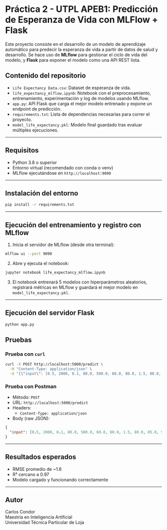 # Práctica 2 - UTPL APEB1: Predicción de Esperanza de Vida con MLFlow + Flask

Este proyecto consiste en el desarrollo de un modelo de aprendizaje automático para predecir la esperanza de vida a partir de datos de salud y desarrollo. Se hace uso de **MLflow** para gestionar el ciclo de vida del modelo, y **Flask** para exponer el modelo como una API REST lista.

## Contenido del repositorio

- `Life Expectancy Data.csv`: Dataset de esperanza de vida.
- `life_expectancy_mlflow.ipynb`: Notebook con el preprocesamiento, entrenamiento, experimentación y log de modelos usando MLflow.
- `app.py`: API Flask que carga el mejor modelo entrenado y expone un endpoint de predicción.
- `requirements.txt`: Lista de dependencias necesarias para correr el proyecto.
- `model_life_expectancy.pkl`: Modelo final guardado tras evaluar múltiples ejecuciones.

---

## Requisitos

- Python 3.8 o superior
- Entorno virtual (recomendado con conda o venv)
- MLflow ejecutándose en `http://localhost:9090`

---

## Instalación del entorno

```bash
pip install -r requirements.txt
```

---

## Ejecución del entrenamiento y registro con MLflow

1. Inicia el servidor de MLflow (desde otra terminal):

```bash
mlflow ui --port 9090
```

2. Abre y ejecuta el notebook:

```bash
jupyter notebook life_expectancy_mlflow.ipynb
```

3. El notebook entrenará 5 modelos con hiperparámetros aleatorios, registrará métricas en MLflow y guardará el mejor modelo en `model_life_expectancy.pkl`.

---

## Ejecución del servidor Flask

```bash
python app.py
```

## Pruebas

### Prueba con `curl`

```bash
curl -X POST http://localhost:5000/predict \
  -H "Content-Type: application/json" \
  -d "{\"input\": [0.5, 2000, 0.1, 80.0, 500.0, 60.0, 80.0, 1.5, 80.0, 85.0, 90.0, 0.2, 65.0, 5.5, 70.0, 90.0, 0.5, 85.0, 60.0, 65.0]}"
```

### Prueba con Postman

- Método: `POST`  
- URL: `http://localhost:5000/predict`  
- Headers:  
  - `Content-Type: application/json`  
- Body (raw JSON):

```json
{
  "input": [0.5, 2000, 0.1, 80.0, 500.0, 60.0, 80.0, 1.5, 80.0, 85.0, 90.0, 0.2, 65.0, 5.5, 70.0, 90.0, 0.5, 85.0, 60.0, 65.0]
}
```

---

## Resultados esperados

- RMSE promedio de ~1.6
- R² cercano a 0.97
- Modelo cargado y funcionando correctamente

---

## Autor

Carlos Condor  
Maestría en Inteligencia Artificial  
Universidad Técnica Particular de Loja